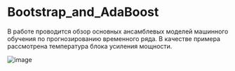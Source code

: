 # Bootstrap_and_AdaBoost

В работе проводится обзор основных ансамблевых моделей машинного обучения по прогнозированию временного ряда.
В качестве примера рассмотрена температура блока усиления мощности.


![image](https://user-images.githubusercontent.com/67017931/147877672-f4361793-a425-4e2b-8d34-ed5e7da98daa.png)
